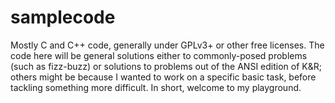 samplecode
==========

Mostly C and C++ code, generally under GPLv3+ or other free licenses.  The code
here will be general solutions either to commonly-posed problems (such as
fizz-buzz) or solutions to problems out of the ANSI edition of K&R; others might
be because I wanted to work on a specific basic task, before tackling something
more difficult.  In short, welcome to my playground.